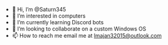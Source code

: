 - 👋 Hi, I’m @Saturn345
- 👀 I’m interested in computers
- 🌱 I’m currently learning Discord bots
- 💞️ I’m looking to collaborate on a custom Windows OS
- 📫 How to reach me email me at lmajan32015@outlook.com

<!---
Saturn345/Saturn345 is a ✨ special ✨ repository because its `README.md` (this file) appears on your GitHub profile.
You can click the Preview link to take a look at your changes.
--->

